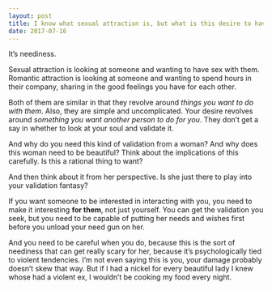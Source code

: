 ```yaml
---
layout: post
title: I know what sexual attraction is, but what is this desire to have a beautiful woman look at the dark corners of my soul and tell me I&#39;m OK?
date: 2017-07-16
---
```


<p>It’s neediness.</p><p>Sexual attraction is looking at someone and wanting to have sex with them. Romantic attraction is looking at someone and wanting to spend hours in their company, sharing in the good feelings you have for each other.</p><p>Both of them are similar in that they revolve around <i>things you want to do with them</i>. Also, they are simple and uncomplicated. Your desire revolves around <i>something you want another person to do for you</i>. They don’t get a say in whether to look at your soul and validate it.</p><p>And why do you need this kind of validation from a woman? And why does this woman need to be beautiful? Think about the implications of this carefully. Is this a rational thing to want?</p><p>And then think about it from her perspective. Is she just there to play into your validation fantasy?</p><p>If you want someone to be interested in interacting with you, you need to make it interesting <b>for them</b>, not just yourself. You can get the validation you seek, but you need to be capable of putting her needs and wishes first before you unload your need gun on her.</p><p>And you need to be careful when you do, because this is the sort of neediness that can get really scary for her, because it’s psychologically tied to violent tendencies. I’m not even saying this is you, your damage probably doesn’t skew that way. But if I had a nickel for every beautiful lady I knew whose had a violent ex, I wouldn’t be cooking my food every night.</p>
